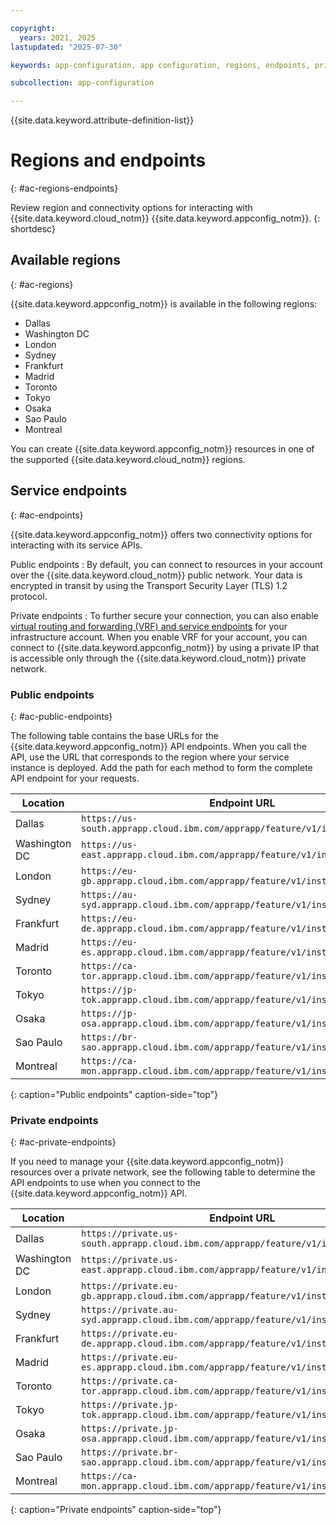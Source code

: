```yaml
---

copyright:
  years: 2021, 2025
lastupdated: "2025-07-30"

keywords: app-configuration, app configuration, regions, endpoints, private endpoints

subcollection: app-configuration

---
```


{{site.data.keyword.attribute-definition-list}}

# Regions and endpoints
{: #ac-regions-endpoints}

Review region and connectivity options for interacting with {{site.data.keyword.cloud_notm}} {{site.data.keyword.appconfig_notm}}.
{: shortdesc}

## Available regions
{: #ac-regions}

{{site.data.keyword.appconfig_notm}} is available in the following regions:

- Dallas
- Washington DC
- London
- Sydney
- Frankfurt
- Madrid
- Toronto
- Tokyo
- Osaka
- Sao Paulo
- Montreal

You can create {{site.data.keyword.appconfig_notm}} resources in one of the supported {{site.data.keyword.cloud_notm}} regions.

## Service endpoints
{: #ac-endpoints}

{{site.data.keyword.appconfig_notm}} offers two connectivity options for interacting with its service APIs.

Public endpoints
:   By default, you can connect to resources in your account over the {{site.data.keyword.cloud_notm}} public network. Your data is encrypted in transit by using the Transport Security Layer (TLS) 1.2 protocol.

Private endpoints
:   To further secure your connection, you can also enable [virtual routing and forwarding (VRF) and service endpoints](/docs/account?topic=account-vrf-service-endpoint) for your infrastructure account. When you enable VRF for your account, you can connect to {{site.data.keyword.appconfig_notm}} by using a private IP that is accessible only through the {{site.data.keyword.cloud_notm}} private network.

### Public endpoints
{: #ac-public-endpoints}

The following table contains the base URLs for the {{site.data.keyword.appconfig_notm}} API endpoints. When you call the API, use the URL that corresponds to the region where your service instance is deployed. Add the path for each method to form the complete API endpoint for your requests.

|Location     |Endpoint URL      |
|-------------|------------------|
|Dallas |`https://us-south.apprapp.cloud.ibm.com/apprapp/feature/v1/instances/{guid}` |
|Washington DC |`https://us-east.apprapp.cloud.ibm.com/apprapp/feature/v1/instances/{guid}` |
|London |`https://eu-gb.apprapp.cloud.ibm.com/apprapp/feature/v1/instances/{guid}` |
|Sydney |`https://au-syd.apprapp.cloud.ibm.com/apprapp/feature/v1/instances/{guid}` |
|Frankfurt |`https://eu-de.apprapp.cloud.ibm.com/apprapp/feature/v1/instances/{guid}` |
|Madrid |`https://eu-es.apprapp.cloud.ibm.com/apprapp/feature/v1/instances/{guid}` |
|Toronto |`https://ca-tor.apprapp.cloud.ibm.com/apprapp/feature/v1/instances/{guid}` |
|Tokyo |`https://jp-tok.apprapp.cloud.ibm.com/apprapp/feature/v1/instances/{guid}` |
|Osaka |`https://jp-osa.apprapp.cloud.ibm.com/apprapp/feature/v1/instances/{guid}` |
|Sao Paulo |`https://br-sao.apprapp.cloud.ibm.com/apprapp/feature/v1/instances/{guid}` |
|Montreal | `https://ca-mon.apprapp.cloud.ibm.com/apprapp/feature/v1/instances/{guid}` |
{: caption="Public endpoints" caption-side="top"}

### Private endpoints
{: #ac-private-endpoints}

If you need to manage your {{site.data.keyword.appconfig_notm}} resources over a private network, see the following table to determine the API endpoints to use when you connect to the {{site.data.keyword.appconfig_notm}} API.

|Location     |Endpoint URL      |
|-------------|------------------|
|Dallas |`https://private.us-south.apprapp.cloud.ibm.com/apprapp/feature/v1/instances/{guid}` |
|Washington DC |`https://private.us-east.apprapp.cloud.ibm.com/apprapp/feature/v1/instances/{guid}` |
|London |`https://private.eu-gb.apprapp.cloud.ibm.com/apprapp/feature/v1/instances/{guid}` |
|Sydney |`https://private.au-syd.apprapp.cloud.ibm.com/apprapp/feature/v1/instances/{guid}` |
|Frankfurt |`https://private.eu-de.apprapp.cloud.ibm.com/apprapp/feature/v1/instances/{guid}` |
|Madrid |`https://private.eu-es.apprapp.cloud.ibm.com/apprapp/feature/v1/instances/{guid}` |
|Toronto |`https://private.ca-tor.apprapp.cloud.ibm.com/apprapp/feature/v1/instances/{guid}` |
|Tokyo |`https://private.jp-tok.apprapp.cloud.ibm.com/apprapp/feature/v1/instances/{guid}` |
|Osaka |`https://private.jp-osa.apprapp.cloud.ibm.com/apprapp/feature/v1/instances/{guid}` |
|Sao Paulo |`https://private.br-sao.apprapp.cloud.ibm.com/apprapp/feature/v1/instances/{guid}` |
|Montreal | `https://ca-mon.apprapp.cloud.ibm.com/apprapp/feature/v1/instances/{guid}` |
{: caption="Private endpoints" caption-side="top"}
